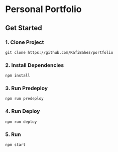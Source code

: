 # Personal Portfolio

## Get Started

### 1. Clone Project

```
git clone https://github.com/RafiBahez/portfolio
```

### 2. Install Dependencies

```
npm install 
```

### 3. Run Predeploy

```
npm run predeploy
```
### 4. Run Deploy

```
npm run deploy
```

### 5. Run 

```
npm start 
```
